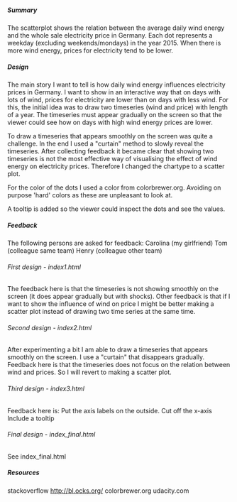 ##### Summary
The scatterplot shows the relation between the average daily wind energy and the whole sale electricity price in Germany. Each dot represents a weekday (excluding weekends/mondays) in the year 2015. When there is more wind energy, prices for electricity tend to be lower.


##### Design
The main story I want to tell is how daily wind energy influences electricity prices in Germany. I want to show in an interactive way that on days with lots of wind, prices for electricity are lower than on days with less wind. For this, the initial idea was to draw two timeseries (wind and price) with length of a year. The timeseries must appear gradually on the screen so that the viewer could see how on days with high wind energy prices are lower.  

To draw a timeseries that appears smoothly on the screen was quite a challenge. In the end I used a "curtain" method to slowly reveal the timeseries. After collecting feedback it became clear that showing two timeseries is not the most effective way of visualising the effect of wind energy on electricity prices. Therefore I changed the chartype to a scatter plot.

For the color of the dots I used a color from colorbrewer.org. Avoiding on purpose 'hard' colors as these are unpleasant to look at.

A tooltip is added so the viewer could inspect the dots and see the values.

##### Feedback
The following persons are asked for feedback:
Carolina (my girlfriend)
Tom (colleague same team)
Henry (colleague other team)

###### First design - index1.html
The feedback here is that the timeseries is not showing smoothly on the screen (it does appear gradually but with shocks). Other feedback is that if I want to show the influence of wind on price I might be better making a scatter plot instead of drawing two time series at the same time.

###### Second design - index2.html
After experimenting a bit I am able to draw a timeseries that appears smoothly on the screen. I use a "curtain" that disappears gradually. Feedback here is that the timeseries does not focus on the relation between wind and prices. So I will revert to making a scatter plot.  

###### Third design - index3.html
Feedback here is:
Put the axis labels on the outside.
Cut off the x-axis
Include a tooltip

###### Final design - index_final.html
See index_final.html

##### Resources
stackoverflow
http://bl.ocks.org/
colorbrewer.org
udacity.com


